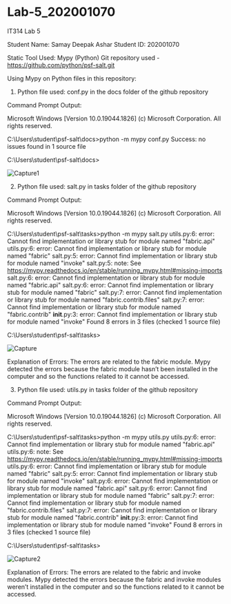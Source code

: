 # Lab-5_202001070

IT314 Lab 5

Student Name: Samay Deepak Ashar
Student ID: 202001070

Static Tool Used: Mypy (Python)
Git repository used - https://github.com/python/psf-salt.git

Using Mypy on Python files in this repository:

1. Python file used: conf.py in the docs folder of the github repository

Command Prompt Output:

Microsoft Windows [Version 10.0.19044.1826]
(c) Microsoft Corporation. All rights reserved.

C:\Users\student\psf-salt\docs>python -m mypy conf.py
Success: no issues found in 1 source file

C:\Users\student\psf-salt\docs>

![Capture1](https://user-images.githubusercontent.com/123536462/225280990-3d22a448-fcb5-4318-9bad-2125780d2450.PNG)

2. Python file used: salt.py in tasks folder of the github repository

Command Prompt Output:

Microsoft Windows [Version 10.0.19044.1826]
(c) Microsoft Corporation. All rights reserved.

C:\Users\student\psf-salt\tasks>python -m mypy salt.py
utils.py:6: error: Cannot find implementation or library stub for module named "fabric.api"
utils.py:6: error: Cannot find implementation or library stub for module named "fabric"
salt.py:5: error: Cannot find implementation or library stub for module named "invoke"
salt.py:5: note: See https://mypy.readthedocs.io/en/stable/running_mypy.html#missing-imports
salt.py:6: error: Cannot find implementation or library stub for module named "fabric.api"
salt.py:6: error: Cannot find implementation or library stub for module named "fabric"
salt.py:7: error: Cannot find implementation or library stub for module named "fabric.contrib.files"
salt.py:7: error: Cannot find implementation or library stub for module named "fabric.contrib"
__init__.py:3: error: Cannot find implementation or library stub for module named "invoke"
Found 8 errors in 3 files (checked 1 source file)

C:\Users\student\psf-salt\tasks>

![Capture](https://user-images.githubusercontent.com/123536462/225280206-f68fe5e0-13a3-4924-beac-d672f7c7dee1.PNG)

Explanation of Errors:
The errors are related to the fabric module. Mypy detected the errors because the fabric module hasn’t been installed in the computer and so the functions related to it cannot be accessed.

3. Python file used: utils.py in tasks folder of the github repository

Command Prompt Output:

Microsoft Windows [Version 10.0.19044.1826]
(c) Microsoft Corporation. All rights reserved.

C:\Users\student\psf-salt\tasks>python -m mypy utils.py
utils.py:6: error: Cannot find implementation or library stub for module named "fabric.api"
utils.py:6: note: See https://mypy.readthedocs.io/en/stable/running_mypy.html#missing-imports
utils.py:6: error: Cannot find implementation or library stub for module named "fabric"
salt.py:5: error: Cannot find implementation or library stub for module named "invoke"
salt.py:6: error: Cannot find implementation or library stub for module named "fabric.api"
salt.py:6: error: Cannot find implementation or library stub for module named "fabric"
salt.py:7: error: Cannot find implementation or library stub for module named "fabric.contrib.files"
salt.py:7: error: Cannot find implementation or library stub for module named "fabric.contrib"
__init__.py:3: error: Cannot find implementation or library stub for module named "invoke"
Found 8 errors in 3 files (checked 1 source file)

C:\Users\student\psf-salt\tasks>

![Capture2](https://user-images.githubusercontent.com/123536462/225281128-39be80e8-be05-4c92-85f8-9c4c5216e96f.PNG)

Explanation of Errors:
The errors are related to the fabric and invoke modules. Mypy detected the errors because the fabric and invoke modules weren’t installed in the computer and so the functions related to it cannot be accessed.

